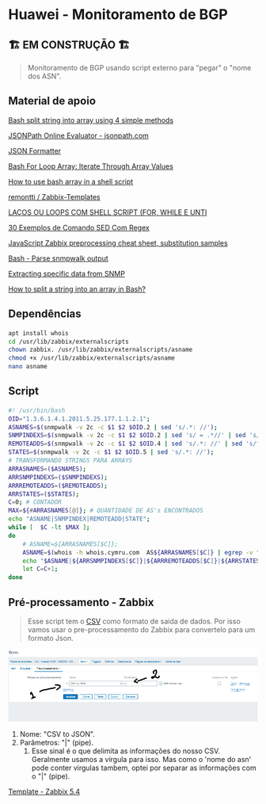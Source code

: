 # Huawei - Monitoramento de BGP

## 🏗️ EM CONSTRUÇÃO 🏗️

> Monitoramento de BGP usando script externo para "pegar" o "nome dos ASN".

## Material de apoio

[Bash split string into array using 4 simple methods](https://www.golinuxcloud.com/bash-split-string-into-array-linux/)

[JSONPath Online Evaluator - jsonpath.com](http://jsonpath.com/)

[JSON Formatter](https://jsonformatter.curiousconcept.com/)

[Bash For Loop Array: Iterate Through Array Values](https://www.cyberciti.biz/faq/bash-for-loop-array/)

[How to use bash array in a shell script](https://linuxconfig.org/how-to-use-arrays-in-bash-script)

[remontti / Zabbix-Templates](https://github.com/remontti/Zabbix-Templates/tree/main/Huawei/BGP)

[LAÇOS OU LOOPS COM SHELL SCRIPT (FOR, WHILE E UNTI](https://www.livrosdelinux.com.br/lacos-ou-loops-for-while-e-until/)

[30 Exemplos de Comando SED Com Regex](https://terminalroot.com.br/2015/07/30-exemplos-do-comando-sed-com-regex.html)

[JavaScript Zabbix preprocessing cheat sheet, substitution samples](https://catonrug.blogspot.com/2019/05/javascript-zabbix-preprocessing-cheat-sheet.html)

[Bash - Parse snmpwalk output](https://stackoverflow.com/questions/36214601/bash-parse-snmpwalk-output)

[Extracting specific data from SNMP](https://unix.stackexchange.com/questions/433873/extracting-specific-data-from-snmp)

[How to split a string into an array in Bash?](https://stackoverflow.com/questions/10586153/how-to-split-a-string-into-an-array-in-bash)

## Dependências

```sh
apt install whois
cd /usr/lib/zabbix/externalscripts
chown zabbix. /usr/lib/zabbix/externalscripts/asname
chmod +x /usr/lib/zabbix/externalscripts/asname
nano asname
```

## Script

```sh
#! /usr/bin/bash
OID="1.3.6.1.4.1.2011.5.25.177.1.1.2.1";
ASNAMES=$(snmpwalk -v 2c -c $1 $2 $OID.2 | sed 's/.*: //');
SNMPINDEXS=$(snmpwalk -v 2c -c $1 $2 $OID.2 | sed 's/ = .*//' | sed 's/iso.*.1.2.1.2.//');
REMOTEADDS=$(snmpwalk -v 2c -c $1 $2 $OID.4 | sed 's/.*: //' | sed 's/"//' | sed 's/"//');
STATES=$(snmpwalk -v 2c -c $1 $2 $OID.5 | sed 's/.*: //');
# TRANSFORMANDO STRINGS PARA ARRAYS
ARRASNAMES=($ASNAMES);
ARRSNMPINDEXS=($SNMPINDEXS);
ARRREMOTEADDS=($REMOTEADDS);
ARRSTATES=($STATES);
C=0; # CONTADOR
MAX=${#ARRASNAMES[@]}; # QUANTIDADE DE AS's ENCONTRADOS
echo "ASNAME|SNMPINDEX|REMOTEADD|STATE";
while [  $C -lt $MAX ];
do
    # ASNAME=${ARRASNAMES[$C]};
    ASNAME=$(whois -h whois.cymru.com  AS${ARRASNAMES[$C]} | egrep -v "AS Name");
    echo "$ASNAME|${ARRSNMPINDEXS[$C]}|${ARRREMOTEADDS[$C]}|${ARRSTATES[$C]}"
    let C=C+1;
done
```

## Pré-processamento - Zabbix

> Esse script tem o [CSV](https://rockcontent.com/br/blog/csv/) como formato de saida de dados. Por isso vamos usar o pre-processamento do Zabbix para convertelo para um formato Json.

![Zabbix - Pre-processamento](img/pre%20processamento.png)

1) Nome: "CSV to JSON".
2) Parâmetros: "|" (pipe).
   1) Esse sinal é o que delimita as informações do nosso CSV. Geralmente usamos a vírgula para isso. Mas como o 'nome do asn' pode conter virgulas tambem, optei por separar as informações com o "|" (pipe).

[Template - Zabbix 5.4](SC%20-%20Huawei%20NE40%20-%20NE8000%20-%20BGP%20-%20ASNAME%20-%20ZABBIX%205_4_9.yaml)
